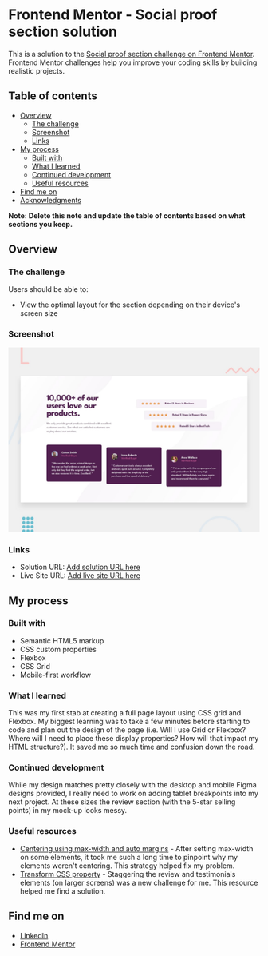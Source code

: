 # Frontend Mentor - Social proof section solution

This is a solution to the [Social proof section challenge on Frontend Mentor](https://www.frontendmentor.io/challenges/social-proof-section-6e0qTv_bA). Frontend Mentor challenges help you improve your coding skills by building realistic projects. 

## Table of contents

- [Overview](#overview)
  - [The challenge](#the-challenge)
  - [Screenshot](#screenshot)
  - [Links](#links)
- [My process](#my-process)
  - [Built with](#built-with)
  - [What I learned](#what-i-learned)
  - [Continued development](#continued-development)
  - [Useful resources](#useful-resources)
- [Find me on](#find-me-on)
- [Acknowledgments](#acknowledgments)

**Note: Delete this note and update the table of contents based on what sections you keep.**

## Overview

### The challenge

Users should be able to:

- View the optimal layout for the section depending on their device's screen size

### Screenshot

![Design preview for the Social proof section coding challenge](./design/desktop-preview.jpg)

### Links

- Solution URL: [Add solution URL here](https://github.com/lexsac/social-proof-section)
- Live Site URL: [Add live site URL here](https://lexsac.github.io/social-proof-section/)

## My process

### Built with

- Semantic HTML5 markup
- CSS custom properties
- Flexbox
- CSS Grid
- Mobile-first workflow

### What I learned

This was my first stab at creating a full page layout using CSS grid and Flexbox. My biggest learning was to take a few minutes before starting to code and plan out the design of the page (i.e. Will I use Grid or Flexbox? Where will I need to place these display properties? How will that impact my HTML structure?). It saved me so much time and confusion down the road. 

### Continued development

While my design matches pretty closely with the desktop and mobile Figma designs provided, I really need to work on adding tablet breakpoints into my next project. At these sizes the review section (with the 5-star selling points) in my mock-up looks messy. 

### Useful resources

- [Centering using max-width and auto margins](https://designers.hubspot.com/docs/snippets/design/centering-your-website-using-max-width-and-auto-margins#:~:text=The%20max%2Dwidth%20does%20exactly,what%20actually%20centers%20the%20content) - After setting max-width on some elements, it took me such a long time to pinpoint why my elements weren't centering. This strategy helped fix my problem.
- [Transform CSS property](https://developer.mozilla.org/en-US/docs/Web/CSS/transform) - Staggering the review and testimonials elements (on larger screens) was a new challenge for me. This resource helped me find a solution.

## Find me on 

- [LinkedIn](https://www.linkedin.com/in/lexsacampbell/)
- [Frontend Mentor](https://www.frontendmentor.io/profile/lexsac)